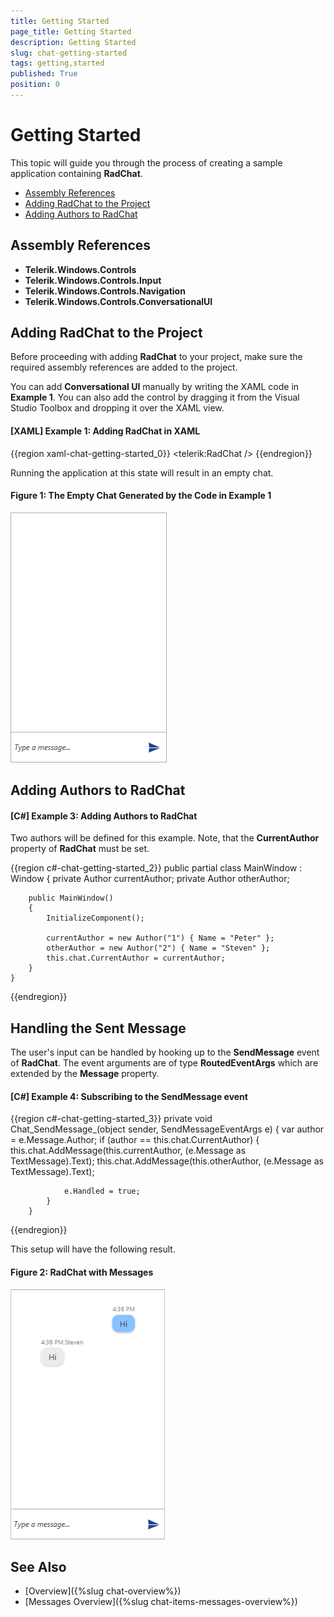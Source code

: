 ```yaml
---
title: Getting Started
page_title: Getting Started
description: Getting Started
slug: chat-getting-started
tags: getting,started
published: True
position: 0
---
```


# Getting Started

This topic will guide you through the process of creating a sample application containing __RadChat__.

* [Assembly References](#assembly-references)
* [Adding RadChat to the Project](#adding-radchat-to-the-project)
* [Adding Authors to RadChat](#adding-authors-to-radchat)

## Assembly References

* __Telerik.Windows.Controls__
* __Telerik.Windows.Controls.Input__
* __Telerik.Windows.Controls.Navigation__
* __Telerik.Windows.Controls.ConversationalUI__

## Adding RadChat to the Project

Before proceeding with adding __RadChat__ to your project, make sure the required assembly references are added to the project. 

You can add __Conversational UI__ manually by writing the XAML code in __Example 1__. You can also add the control by dragging it from the Visual Studio Toolbox and dropping it over the XAML view.

#### __[XAML] Example 1: Adding RadChat in XAML__

{{region xaml-chat-getting-started_0}}
	<telerik:RadChat />
{{endregion}}

Running the application at this state will result in an empty chat.

#### __Figure 1: The Empty Chat Generated by the Code in Example 1__

![Empty RadChat](images/RadChat_GettingStarted_01.png)

## Adding Authors to RadChat

#### __[C#] Example 3: Adding Authors to RadChat__

Two authors will be defined for this example. Note, that the __CurrentAuthor__ property of __RadChat__  must be set.

{{region c#-chat-getting-started_2}}
	public partial class MainWindow : Window
    {
        private Author currentAuthor;
        private Author otherAuthor;

        public MainWindow()
        {
            InitializeComponent();

            currentAuthor = new Author("1") { Name = "Peter" };
            otherAuthor = new Author("2") { Name = "Steven" };
            this.chat.CurrentAuthor = currentAuthor;
        }
    }
{{endregion}}

## Handling the Sent Message

The user's input can be handled by hooking up to the __SendMessage__ event of __RadChat__. The event arguments are of type __RoutedEventArgs__ which are extended by the __Message__ property.

#### __[C#] Example 4: Subscribing to the SendMessage event__

{{region c#-chat-getting-started_3}}
	 private void Chat_SendMessage_(object sender, SendMessageEventArgs e)
        {
            var author = e.Message.Author;
            if (author == this.chat.CurrentAuthor)
            {
                this.chat.AddMessage(this.currentAuthor, (e.Message as TextMessage).Text);
                this.chat.AddMessage(this.otherAuthor, (e.Message as TextMessage).Text);

                e.Handled = true;
            }
        }
{{endregion}}

This setup will have the following result.

#### __Figure 2: RadChat with Messages__

![RadChat with Messages](images/RadChat_GettingStarted_02.png)

## See Also

* [Overview]({%slug chat-overview%})
* [Messages Overview]({%slug chat-items-messages-overview%})











